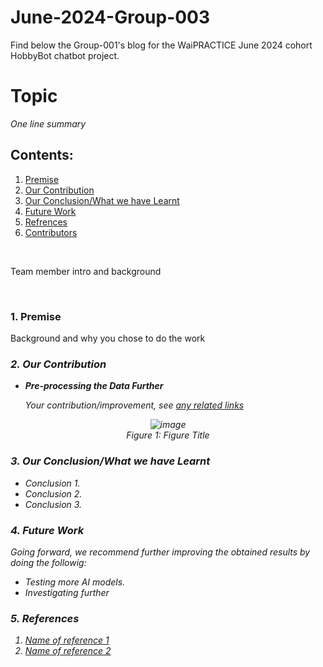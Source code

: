 # June-2024-Group-003
Find below the Group-001's blog for the WaiPRACTICE June 2024 cohort HobbyBot chatbot project.

<h1> Topic</h1>
<em>One line summary</em>

## Contents:
1. [Premise](#pre)<br/>
2. [Our Contribution](#our)<br/>
3. [Our Conclusion/What we have Learnt](#con)<br/>
4. [Future Work](#fw)<br/>
5. [Refrences](#ref)<br/>
6. [Contributors](#contributor)<br/>

<br/>
<p>Team member intro and background</p><br/>

### <a name="pre">1. Premise</a>
Background and why you chose to do the work <em><br/>

### <a name="our">2. Our Contribution</a>
<ul>
 <li><b>Pre-processing the Data Further</b></li>
 <p>Your contribution/improvement, see <a href="https://www.google.com">any related links</a></p>
</ul>
 <p align="center">
 <img src="https://user-images.githubusercontent.com/69084008/95680839-409dfc80-0bd4-11eb-9dd7-3cf5567a2786.png" alt="image"/>
 <br/>
    <em>Figure 1: Figure Title</em>
 </p>


### <a name="con"> 3. Our Conclusion/What we have Learnt</a>
<ul>
 <li>Conclusion 1.</li>
 <li>Conclusion 2.</li>
 <li>Conclusion 3.</li>
</ul>

### <a name="fw">4. Future Work</a>
<p>Going forward, we recommend further improving the obtained results by doing the followig:</p>
<ul>
 <li>Testing more AI models.</li>
 <li>Investigating further</li>
</ul>

### <a name="ref">5. References</a>
<ol>
  <li><a href="https://google.com">Name of reference 1</a></li>
  <li><a href="https://google.com">Name of reference 2</a></li>
</ol>


